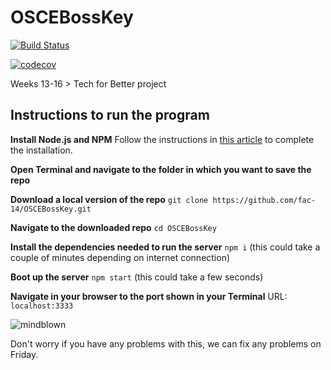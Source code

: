 # OSCEBossKey

[![Build Status](https://travis-ci.org/fac-14/OSCEBossKey.svg?branch=master)](https://travis-ci.org/fac-14/OSCEBossKey)

[![codecov](https://codecov.io/gh/fac-14/OSCEBossKey/branch/master/graph/badge.svg)](https://codecov.io/gh/fac-14/OSCEBossKey)

Weeks 13-16 > Tech for Better project

## Instructions to run the program

**Install Node.js and NPM**
Follow the instructions in [this article](https://blog.teamtreehouse.com/install-node-js-npm-mac) to complete the installation.

**Open Terminal and navigate to the folder in which you want to save the repo**

**Download a local version of the repo**
`git clone https://github.com/fac-14/OSCEBossKey.git`

**Navigate to the downloaded repo**
`cd OSCEBossKey`

**Install the dependencies needed to run the server**
`npm i` (this could take a couple of minutes depending on internet connection)

**Boot up the server**
`npm start` (this could take a few seconds)

**Navigate in your browser to the port shown in your Terminal**
URL: `localhost:3333`

![mindblown](https://media.giphy.com/media/xT0xeJpnrWC4XWblEk/giphy-downsized-large.gif)

Don't worry if you have any problems with this, we can fix any problems on Friday.
